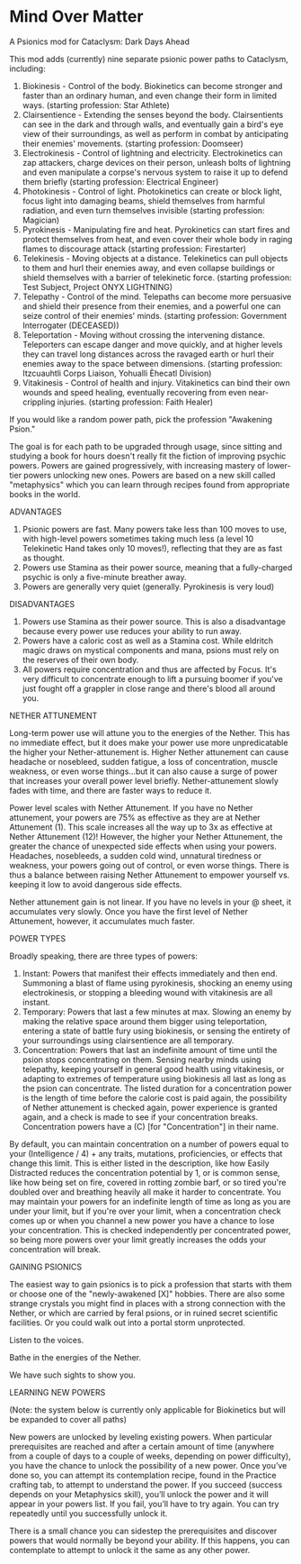 # Mind Over Matter
A Psionics mod for Cataclysm: Dark Days Ahead

This mod adds (currently) nine separate psionic power paths to Cataclysm, including:

1) Biokinesis - Control of the body. Biokinetics can become stronger and faster than an ordinary human, and even change their form in limited ways. (starting profession: Star Athlete)
2) Clairsentience - Extending the senses beyond the body. Clairsentients can see in the dark and through walls, and eventually gain a bird's eye view of their surroundings, as well as perform in combat by anticipating their enemies' movements. (starting profession: Doomseer)
3) Electrokinesis - Control of lightning and electricity. Electrokinetics can zap attackers, charge devices on their person, unleash bolts of lightning and even manipulate a corpse's nervous system to raise it up to defend them briefly (starting profession: Electrical Engineer)
4) Photokinesis - Control of light. Photokinetics can create or block light, focus light into damaging beams, shield themselves from harmful radiation, and even turn themselves invisible (starting profession: Magician)
5) Pyrokinesis - Manipulating fire and heat. Pyrokinetics can start fires and protect themselves from heat, and even cover their whole body in raging flames to discourage attack (starting profession: Firestarter)
6) Telekinesis - Moving objects at a distance. Telekinetics can pull objects to them and hurl their enemies away, and even collapse buildings or shield themselves with a barrier of telekinetic force. (starting profession: Test Subject, Project ONYX LIGHTNING)
7) Telepathy - Control of the mind. Telepaths can become more persuasive and shield their presence from their enemies, and a powerful one can seize control of their enemies' minds. (starting profession: Government Interrogater (DECEASED))
8) Teleportation - Moving without crossing the intervening distance. Teleporters can escape danger and move quickly, and at higher levels they can travel long distances across the ravaged earth or hurl their enemies away to the space between dimensions. (starting profession: Itzcuauhtli Corps Liaison, Yohualli Èhecatl Division)
9) Vitakinesis - Control of health and injury. Vitakinetics can bind their own wounds and speed healing, eventually recovering from even near-crippling injuries. (starting profession: Faith Healer)

If you would like a random power path, pick the profession "Awakening Psion."

The goal is for each path to be upgraded through usage, since sitting and studying a book for hours doesn't really fit the fiction of improving psychic powers. Powers are gained progressively, with increasing mastery of lower-tier powers unlocking new ones. Powers are based on a new skill called "metaphysics" which you can learn through recipes found from appropriate books in the world. 

ADVANTAGES

1) Psionic powers are fast. Many powers take less than 100 moves to use, with high-level powers sometimes taking much less (a level 10 Telekinetic Hand takes only 10 moves!), reflecting that they are as fast as thought.
2) Powers use Stamina as their power source, meaning that a fully-charged psychic is only a five-minute breather away. 
3) Powers are generally very quiet (generally. Pyrokinesis is very loud)

DISADVANTAGES

1) Powers use Stamina as their power source. This is also a disadvantage because every power use reduces your ability to run away.
2) Powers have a caloric cost as well as a Stamina cost.  While eldritch magic draws on mystical components and mana, psions must rely on the reserves of their own body.
3) All powers require concentration and thus are affected by Focus. It's very difficult to concentrate enough to lift a pursuing boomer if you've just fought off a grappler in close range and there's blood all around you.

NETHER ATTUNEMENT

Long-term power use will attune you to the energies of the Nether. This has no immediate effect, but it does make your power use more unpredicatable the higher your Nether-attunement is. Higher Nether attunement can cause headache or nosebleed, sudden fatigue, a loss of concentration, muscle weakness, or even worse things...but it can also cause a surge of power that increases your overall power level briefly.  Nether-attunement slowly fades with time, and there are faster ways to reduce it.

Power level scales with Nether Attunement.  If you have no Nether attunement, your powers are 75% as effective as they are at Nether Attunement (1). This scale increases all the way up to 3x as effective at Nether Attunement (12)!  However, the higher your Nether Attunement, the greater the chance of unexpected side effects when using your powers.  Headaches, nosebleeds, a sudden cold wind, unnatural tiredness or weakness, your powers going out of control, or even worse things.  There is thus a balance between raising Nether Attunement to empower yourself vs. keeping it low to avoid dangerous side effects.

Nether attunement gain is not linear.  If you have no levels in your @ sheet, it accumulates very slowly.  Once you have the first level of Nether Attunement, however, it accumulates much faster. 

POWER TYPES

Broadly speaking, there are three types of powers:

1) Instant: Powers that manifest their effects immediately and then end. Summoning a blast of flame using pyrokinesis, shocking an enemy using electrokinesis, or stopping a bleeding wound with vitakinesis are all instant.
2) Temporary: Powers that last a few minutes at max. Slowing an enemy by making the relative space around them bigger using teleportation, entering a state of battle fury using biokinesis, or sensing the entirety of your surroundings using clairsentience are all temporary.
3) Concentration: Powers that last an indefinite amount of time until the psion stops concentrating on them. Sensing nearby minds using telepathy, keeping yourself in general good health using vitakinesis, or adapting to extremes of temperature using biokinesis all last as long as the psion can concentrate.  The listed duration for a concentration power is the length of time before the calorie cost is paid again, the possibility of Nether attunement is checked again, power experience is granted again, and a check is made to see if your concentration breaks.  Concentration powers have a (C) [for "Concentration"] in their name.

By default, you can maintain concentration on a number of powers equal to your (Intelligence / 4) + any traits, mutations, proficiencies, or effects that change this limit. This is either listed in the description, like how Easily Distracted reduces the concentration potential by 1, or is common sense, like how being set on fire, covered in rotting zombie barf, or so tired you're doubled over and breathing heavily all make it harder to concentrate.  You may maintain your powers for an indefinite length of time as long as you are under your limit, but if you're over your limit, when a concentration check comes up or when you channel a new power you have a chance to lose your concentration. This is checked independently per concentrated power, so being more powers over your limit greatly increases the odds your concentration will break. 

GAINING PSIONICS

The easiest way to gain psionics is to pick a profession that starts with them or choose one of the "newly-awakened [X]" hobbies. There are also some strange crystals you might find in places with a strong connection with the Nether, or which are carried by feral psions, or in ruined secret scientific facilities. Or you could walk out into a portal storm unprotected.

Listen to the voices.

Bathe in the energies of the Nether.

We have such sights to show you. 

LEARNING NEW POWERS

(Note: the system below is currently only applicable for Biokinetics but will be expanded to cover all paths)

New powers are unlocked by leveling existing powers. When particular prerequisites are reached and after a certain amount of time (anywhere from a couple of days to a couple of weeks, depending on power difficulty), you have the chance to unlock the possibility of a new power. Once you’ve done so, you can attempt its contemplation recipe, found in the Practice crafting tab, to attempt to understand the power. If you succeed (success depends on your Metaphysics skill), you’ll unlock the power and it will appear in your powers list. If you fail, you’ll have to try again. You can try repeatedly until you successfully unlock it. 

There is a small chance you can sidestep the prerequisites and discover powers that would normally be beyond your ability. If this happens, you can contemplate to attempt to unlock it the same as any other power. 

